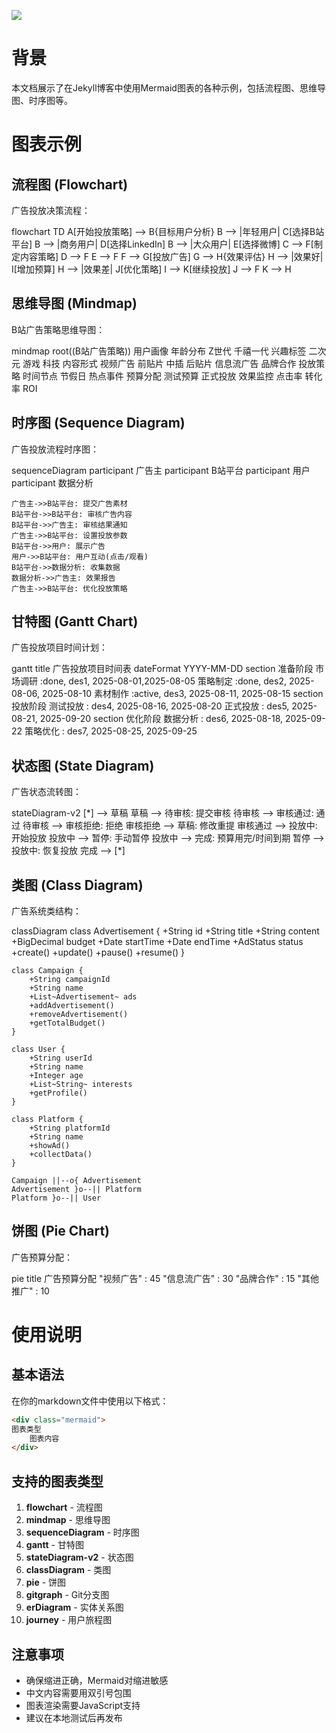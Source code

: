 ![](https://ts1.tc.mm.bing.net/th/id/OIP-C.IIb4LBa6pdsaIDCMNh9WCQHaEx?rs=1&pid=ImgDetMain)


# 背景

本文档展示了在Jekyll博客中使用Mermaid图表的各种示例，包括流程图、思维导图、时序图等。

# 图表示例

## 流程图 (Flowchart)

广告投放决策流程：

<div class="mermaid">
flowchart TD
    A[开始投放策略] --> B{目标用户分析}
    B --> |年轻用户| C[选择B站平台]
    B --> |商务用户| D[选择LinkedIn]
    B --> |大众用户| E[选择微博]
    C --> F[制定内容策略]
    D --> F
    E --> F
    F --> G[投放广告]
    G --> H{效果评估}
    H --> |效果好| I[增加预算]
    H --> |效果差| J[优化策略]
    I --> K[继续投放]
    J --> F
    K --> H
</div>

## 思维导图 (Mindmap)

B站广告策略思维导图：

<div class="mermaid">
mindmap
  root((B站广告策略))
    用户画像
      年龄分布
        Z世代
        千禧一代
      兴趣标签
        二次元
        游戏
        科技
    内容形式
      视频广告
        前贴片
        中插
        后贴片
      信息流广告
      品牌合作
    投放策略
      时间节点
        节假日
        热点事件
      预算分配
        测试预算
        正式投放
      效果监控
        点击率
        转化率
        ROI
</div>

## 时序图 (Sequence Diagram)

广告投放流程时序图：

<div class="mermaid">
sequenceDiagram
    participant 广告主
    participant B站平台
    participant 用户
    participant 数据分析
    
    广告主->>B站平台: 提交广告素材
    B站平台->>B站平台: 审核广告内容
    B站平台->>广告主: 审核结果通知
    广告主->>B站平台: 设置投放参数
    B站平台->>用户: 展示广告
    用户->>B站平台: 用户互动(点击/观看)
    B站平台->>数据分析: 收集数据
    数据分析->>广告主: 效果报告
    广告主->>B站平台: 优化投放策略
</div>

## 甘特图 (Gantt Chart)

广告投放项目时间计划：

<div class="mermaid">
gantt
    title 广告投放项目时间表
    dateFormat  YYYY-MM-DD
    section 准备阶段
    市场调研           :done,    des1, 2025-08-01,2025-08-05
    策略制定           :done,    des2, 2025-08-06, 2025-08-10
    素材制作           :active,  des3, 2025-08-11, 2025-08-15
    section 投放阶段
    测试投放           :         des4, 2025-08-16, 2025-08-20
    正式投放           :         des5, 2025-08-21, 2025-09-20
    section 优化阶段
    数据分析           :         des6, 2025-08-18, 2025-09-22
    策略优化           :         des7, 2025-08-25, 2025-09-25
</div>

## 状态图 (State Diagram)

广告状态流转图：

<div class="mermaid">
stateDiagram-v2
    [*] --> 草稿
    草稿 --> 待审核: 提交审核
    待审核 --> 审核通过: 通过
    待审核 --> 审核拒绝: 拒绝
    审核拒绝 --> 草稿: 修改重提
    审核通过 --> 投放中: 开始投放
    投放中 --> 暂停: 手动暂停
    投放中 --> 完成: 预算用完/时间到期
    暂停 --> 投放中: 恢复投放
    完成 --> [*]
</div>

## 类图 (Class Diagram)

广告系统类结构：

<div class="mermaid">
classDiagram
    class Advertisement {
        +String id
        +String title
        +String content
        +BigDecimal budget
        +Date startTime
        +Date endTime
        +AdStatus status
        +create()
        +update()
        +pause()
        +resume()
    }
    
    class Campaign {
        +String campaignId
        +String name
        +List~Advertisement~ ads
        +addAdvertisement()
        +removeAdvertisement()
        +getTotalBudget()
    }
    
    class User {
        +String userId
        +String name
        +Integer age
        +List~String~ interests
        +getProfile()
    }
    
    class Platform {
        +String platformId
        +String name
        +showAd()
        +collectData()
    }
    
    Campaign ||--o{ Advertisement
    Advertisement }o--|| Platform
    Platform }o--|| User
</div>

## 饼图 (Pie Chart)

广告预算分配：

<div class="mermaid">
pie title 广告预算分配
    "视频广告" : 45
    "信息流广告" : 30
    "品牌合作" : 15
    "其他推广" : 10
</div>

# 使用说明

## 基本语法

在你的markdown文件中使用以下格式：

```html
<div class="mermaid">
图表类型
    图表内容
</div>
```

## 支持的图表类型

1. **flowchart** - 流程图
2. **mindmap** - 思维导图  
3. **sequenceDiagram** - 时序图
4. **gantt** - 甘特图
5. **stateDiagram-v2** - 状态图
6. **classDiagram** - 类图
7. **pie** - 饼图
8. **gitgraph** - Git分支图
9. **erDiagram** - 实体关系图
10. **journey** - 用户旅程图

## 注意事项

- 确保缩进正确，Mermaid对缩进敏感
- 中文内容需要用双引号包围
- 图表渲染需要JavaScript支持
- 建议在本地测试后再发布